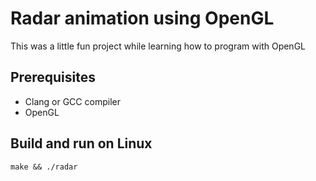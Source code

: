# Radar animation using OpenGL

This was a little fun project while learning how to program with OpenGL

## Prerequisites
- Clang or GCC compiler
- OpenGL 

## Build and run on Linux

```makefile
make && ./radar
```